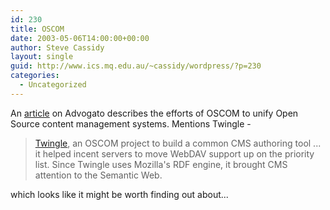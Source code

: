 ```yaml
---
id: 230
title: OSCOM
date: 2003-05-06T14:00:00+00:00
author: Steve Cassidy
layout: single
guid: http://www.ics.mq.edu.au/~cassidy/wordpress/?p=230
categories:
  - Uncategorized
---
```

An [article](http://www.advogato.org/article/657.html) on Advogato describes the efforts of OSCOM to unify Open Source content management systems. Mentions Twingle - 

> [Twingle](http://www.oscom.org/Projects/Twingle/), an OSCOM project to build a common CMS authoring tool ... it helped incent servers to move WebDAV support up on the priority list. Since Twingle uses Mozilla's RDF engine, it brought CMS attention to the Semantic Web. 

which looks like it might be worth finding out about...
